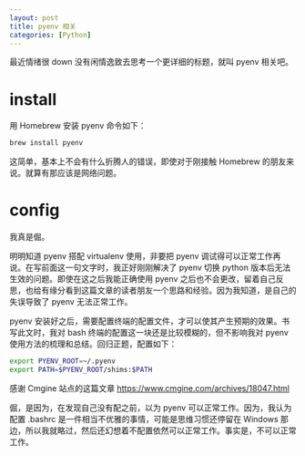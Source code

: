 ```yaml
---
layout: post
title: pyenv 相关
categories: [Python]
---
```


最近情绪很 down 没有闲情逸致去思考一个更详细的标题，就叫 pyenv 相关吧。

# install

用 Homebrew 安装 pyenv 命令如下：

~~~bash
brew install pyenv
~~~

这简单，基本上不会有什么折腾人的错误，即使对于刚接触 Homebrew 的朋友来说。就算有那应该是网络问题。

# config

我真是倔。

明明知道 pyenv 搭配 virtualenv 使用，非要把 pyenv 调试得可以正常工作再说。在写前面这一句文字时，我正好刚刚解决了 pyenv 切换 python 版本后无法生效的问题。即使在这之后我能正确使用 pyenv 之后也不会更改，留着自己反思，也给有缘分看到这篇文章的读者朋友一个思路和经验。因为我知道，是自己的失误导致了 pyenv 无法正常工作。

pyenv 安装好之后，需要配置终端的配置文件，才可以使其产生预期的效果。书写此文时，我对 bash 终端的配置这一块还是比较模糊的，但不影响我对 pyenv 使用方法的梳理和总结。回归正题，配置如下：

~~~bash
export PYENV_ROOT=~/.pyenv
export PATH=$PYENV_ROOT/shims:$PATH
~~~

感谢 Cmgine 站点的这篇文章 https://www.cmgine.com/archives/18047.html

倔，是因为，在发现自己没有配之前，以为 pyenv 可以正常工作。因为，我认为配置 .bashrc 是一件相当不优雅的事情，可能是思维习惯还停留在 Windows 那边，所以我就略过，然后还幻想着不配置依然可以正常工作。事实是，不可以正常工作。